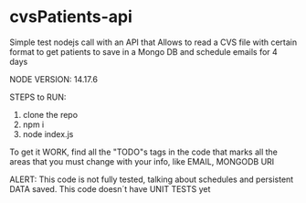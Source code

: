 # cvsPatients-api
Simple test nodejs call with an API that Allows to read a CVS file with certain format to get patients to save in a Mongo DB and schedule emails for 4 days

NODE VERSION: 14.17.6

STEPS to RUN:
1) clone the repo
2) npm i  
3) node index.js

To get it WORK, find all the "TODO"s tags in the code that marks all the areas that you must change with your info, like EMAIL, MONGODB URI

ALERT: 
This code is not fully tested, talking about schedules and persistent DATA saved. 
This code doesn´t have UNIT TESTS yet
